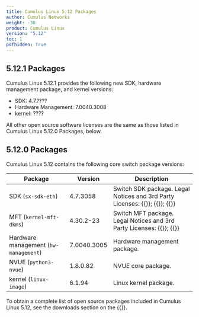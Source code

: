 ```yaml
---
title: Cumulus Linux 5.12 Packages
author: Cumulus Networks
weight: -30
product: Cumulus Linux
version: "5.12"
toc: 1
pdfhidden: True
---
```

## 5.12.1 Packages

Cumulus Linux 5.12.1 provides the following new SDK, hardware management package, and kernel versions:
- SDK: 4.7.????
- Hardware Management: 7.0040.3008
- kernel: ????

All other open source software licenses are the same as those listed in Cumulus Linux 5.12.0 Packages, below.

## 5.12.0 Packages

Cumulus Linux 5.12 contains the following core switch package versions:

| Package | Version | Description |
| --- | ----| ----------- |
| SDK (`sx-sdk-eth`) | 4.7.3058  | Switch SDK package. Legal Notices and 3rd Party Licenses: {{<exlink url="https://content.mellanox.com/Legal/3rdPartyUnifyNotice_SDK_sx_sdk_4_7_3000_4.7.2948-010.pdf" text="SDK 3rd Party Unify Notice">}}; {{<exlink url="https://content.mellanox.com/Legal/3rdPartyNotice_SDK_sx_sdk_4_7_3000_4.7.2948-010.pdf" text="SDK 3rd Party Notice">}}; {{<exlink url="https://content.mellanox.com/Legal/license_SDK_sx_sdk_4_7_3000_4.7.2948-010.pdf" text="SDK License">}} |
| MFT (`kernel-mft-dkms`) | 4.30.2-23 | Switch MFT package. Legal Notices and 3rd Party Licenses: {{<exlink url="https://content.mellanox.com/Legal/3rdPartyNotice_MFT_LINUX_4_30_2_mft-4.30.2.pdf" text="MFT 3rd Party Notice">}}; {{<exlink url="https://content.mellanox.com/Legal/license_MFT_LINUX_4_30_2_mft-4.30.2.pdf" text="MFT License">}} |
| Hardware management (`hw-management`) | 7.0040.3005 | Hardware management package.|
| NVUE (`python3-nvue`) | 1.8.0.82 | NVUE core package. |
| kernel (`linux-image`) | 6.1.94 | Linux kernel package. |

To obtain a complete list of open source packages included in Cumulus Linux 5.12, see the downloads section on the {{<exlink url="https://enterprise-support.nvidia.com/s/" text="NVIDIA Enterprise support portal">}}.
